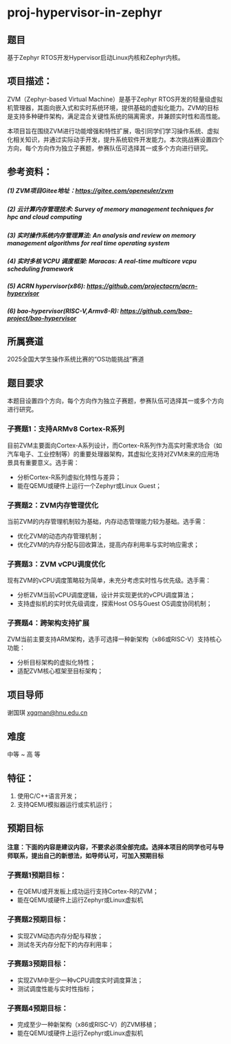 # proj-hypervisor-in-zephyr
## 题目
基于Zephyr RTOS开发Hypervisor启动Linux内核和Zephyr内核。

## 项目描述：
ZVM（Zephyr-based Virtual Machine）是基于Zephyr RTOS开发的轻量级虚拟机管理器，其面向嵌入式和实时系统环境，提供基础的虚拟化能力。ZVM的目标是支持多种硬件架构，满足混合关键性系统的隔离需求，并兼顾实时性和高性能。

本项目旨在围绕ZVM进行功能增强和特性扩展，吸引同学们学习操作系统、虚拟化相关知识，并通过实际动手开发，提升系统软件开发能力。本次挑战赛设置四个方向，每个方向作为独立子赛题，参赛队伍可选择其一或多个方向进行研究。

## 参考资料：
##### (1) ZVM项目Gitee地址：https://gitee.com/openeuler/zvm
##### (2) 云计算内存管理技术: Survey of memory management techniques for hpc and cloud computing
##### (3) 实时操作系统内存管理算法: An analysis and review on memory management algorithms for real time operating system
##### (4) 实时多核 VCPU 调度框架: Maracas: A real-time multicore vcpu scheduling framework
##### (5) ACRN hypervisor(x86): https://github.com/projectacrn/acrn-hypervisor
##### (6) bao-hypervisor(RISC-V,Armv8-R): https://github.com/bao-project/bao-hypervisor

## 所属赛道
2025全国大学生操作系统比赛的“OS功能挑战”赛道

## 题目要求
本题目设置四个方向，每个方向作为独立子赛题，参赛队伍可选择其一或多个方向进行研究。

### 子赛题1：支持ARMv8 Cortex-R系列
目前ZVM主要面向Cortex-A系列设计，而Cortex-R系列作为高实时需求场合（如汽车电子、工业控制等）的重要处理器架构，其虚拟化支持对ZVM未来的应用场景具有重要意义。选手需：
- 分析Cortex-R系列虚拟化特性与差异；
- 能在QEMU或硬件上运行一个Zephyr或Linux Guest；

### 子赛题2：ZVM内存管理优化
当前ZVM的内存管理机制较为基础，内存动态管理能力较为基础。选手需：
- 优化ZVM的动态内存管理机制；
- 优化ZVM的内存分配与回收算法，提高内存利用率与实时响应需求；

### 子赛题3：ZVM vCPU调度优化
现有ZVM的vCPU调度策略较为简单，未充分考虑实时性与优先级。选手需：
- 分析ZVM当前vCPU调度逻辑，设计并实现更优的vCPU调度算法；
- 支持虚拟机的实时优先级调度，探索Host OS与Guest OS调度协同机制；

### 子赛题4：跨架构支持扩展
ZVM当前主要支持ARM架构，选手可选择一种新架构（x86或RISC-V）支持核心功能：
- 分析目标架构的虚拟化特性；
- 适配ZVM核心框架至目标架构；

## 项目导师
谢国琪 xgqman@hnu.edu.cn

## 难度
中等 ~ 高 等

## 特征：
1. 使用C/C++语言开发；
2. 支持QEMU模拟器运行或实机运行；

## 预期目标
#### 注意：下面的内容是建议内容，不要求必须全部完成。选择本项目的同学也可与导师联系，提出自己的新想法，如导师认可，可加入预期目标
### 子赛题1预期目标：
- 在QEMU或开发板上成功运行支持Cortex-R的ZVM；
- 能在QEMU或硬件上运行Zephyr或Linux虚拟机

### 子赛题2预期目标：
- 实现ZVM动态内存分配与释放；
- 测试冬天内存分配下的内存利用率；

### 子赛题3预期目标：
- 实现ZVM中至少一种vCPU调度实时调度算法；
- 测试调度性能与实时性指标；

### 子赛题4预期目标：
- 完成至少一种新架构（x86或RISC-V）的ZVM移植；
- 能在QEMU或硬件上运行Zephyr或Linux虚拟机


